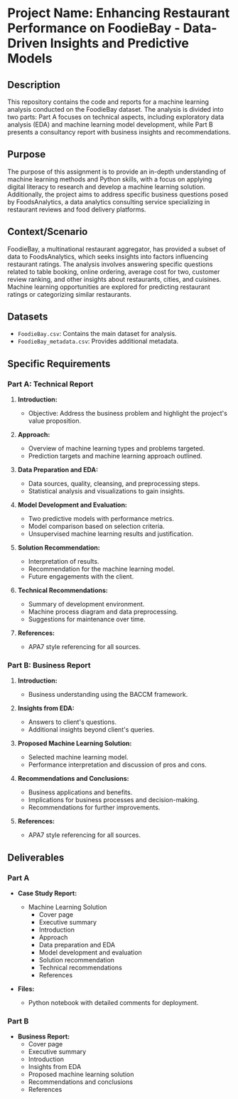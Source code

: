 # Project Name: Enhancing Restaurant Performance on FoodieBay - Data-Driven Insights and Predictive Models

## Description

This repository contains the code and reports for a machine learning analysis conducted on the FoodieBay dataset. The analysis is divided into two parts: Part A focuses on technical aspects, including exploratory data analysis (EDA) and machine learning model development, while Part B presents a consultancy report with business insights and recommendations.

## Purpose

The purpose of this assignment is to provide an in-depth understanding of machine learning methods and Python skills, with a focus on applying digital literacy to research and develop a machine learning solution. Additionally, the project aims to address specific business questions posed by FoodsAnalytics, a data analytics consulting service specializing in restaurant reviews and food delivery platforms.

## Context/Scenario

FoodieBay, a multinational restaurant aggregator, has provided a subset of data to FoodsAnalytics, which seeks insights into factors influencing restaurant ratings. The analysis involves answering specific questions related to table booking, online ordering, average cost for two, customer review ranking, and other insights about restaurants, cities, and cuisines. Machine learning opportunities are explored for predicting restaurant ratings or categorizing similar restaurants.

## Datasets

- `FoodieBay.csv`: Contains the main dataset for analysis.
- `FoodieBay_metadata.csv`: Provides additional metadata.

## Specific Requirements

### Part A: Technical Report

1. **Introduction:**
   - Objective: Address the business problem and highlight the project's value proposition.

2. **Approach:**
   - Overview of machine learning types and problems targeted.
   - Prediction targets and machine learning approach outlined.

3. **Data Preparation and EDA:**
   - Data sources, quality, cleansing, and preprocessing steps.
   - Statistical analysis and visualizations to gain insights.

4. **Model Development and Evaluation:**
   - Two predictive models with performance metrics.
   - Model comparison based on selection criteria.
   - Unsupervised machine learning results and justification.

5. **Solution Recommendation:**
   - Interpretation of results.
   - Recommendation for the machine learning model.
   - Future engagements with the client.

6. **Technical Recommendations:**
   - Summary of development environment.
   - Machine process diagram and data preprocessing.
   - Suggestions for maintenance over time.

7. **References:**
   - APA7 style referencing for all sources.

### Part B: Business Report

1. **Introduction:**
   - Business understanding using the BACCM framework.

2. **Insights from EDA:**
   - Answers to client's questions.
   - Additional insights beyond client's queries.

3. **Proposed Machine Learning Solution:**
   - Selected machine learning model.
   - Performance interpretation and discussion of pros and cons.

4. **Recommendations and Conclusions:**
   - Business applications and benefits.
   - Implications for business processes and decision-making.
   - Recommendations for further improvements.

5. **References:**
   - APA7 style referencing for all sources.

## Deliverables

### Part A

- **Case Study Report:**
  - Machine Learning Solution
    - Cover page
    - Executive summary
    - Introduction
    - Approach
    - Data preparation and EDA
    - Model development and evaluation
    - Solution recommendation
    - Technical recommendations
    - References

- **Files:**
  - Python notebook with detailed comments for deployment.

### Part B

- **Business Report:**
  - Cover page
  - Executive summary
  - Introduction
  - Insights from EDA
  - Proposed machine learning solution
  - Recommendations and conclusions
  - References

